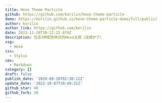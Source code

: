 ```yaml
---
title: Hexo Theme Particle
github: https://github.com/korilin/hexo-theme-particle
demo: https://korilin.github.io/hexo-theme-particle-demo/full/public/
author: korilin
author_link: https://github.com/korilin
date: 2023-11-28T10:12:22.876Z
description: 包含3种配色样式的Hexo主题（没维护了）
ssg:
  - Hexo
css:
  - Stylus
cms:
  - Markdown
category: []
draft: false
publish_date: '2020-09-28T02:38:12Z'
update_date: '2022-10-07T10:49:31Z'
github_star: 48
github_fork: 10
---
```

